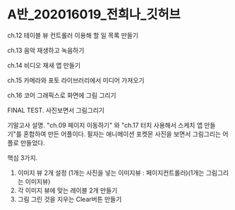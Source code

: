# A반_202016019_전희나_깃허브

ch.12 테이블 뷰 컨트롤러 이용해 할 일 목록 만들기

ch.13 음악 재생하고 녹음하기

ch.14 비디오 재새 앱 만들기

ch.15 카메라와 포토 라이브러리에서 미디어 가져오기

ch.16 코어 그래픽스로 화면에 그림 그리기

FINAL TEST. 사진보면서 그림그리기

기말고사 설명.
"ch.09 페이지 이동하기" 와 "ch.17 터치 사용해서 스케치 앱 만들기"를 혼합하여 만든 어플이다.
필자는 애니메이션 포켓몬 사진을 보면서 그림그리는 어플로 만들었다.

핵심 3가지.
1. 이미지 뷰 2개 설정 (1개는 사진을 넣는 이미지뷰 : 페이지컨트롤러)(1개는 그림그리는 이미지뷰)
2. 각 이미지 뷰에 맞는 레이블 2개 만들기
3. 그림 그린 것을 지우는 Clear버튼 만들기
